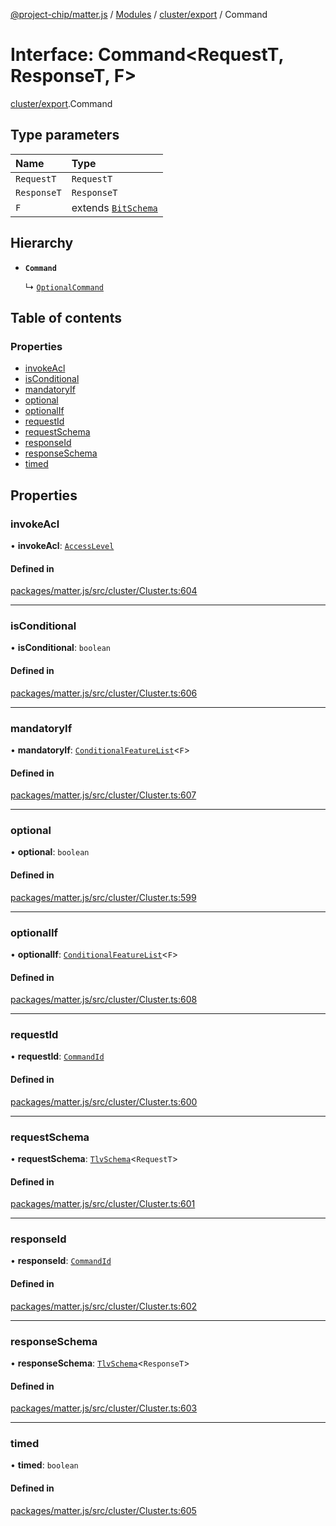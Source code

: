 [@project-chip/matter.js](../README.md) / [Modules](../modules.md) / [cluster/export](../modules/cluster_export.md) / Command

# Interface: Command\<RequestT, ResponseT, F\>

[cluster/export](../modules/cluster_export.md).Command

## Type parameters

| Name | Type |
| :------ | :------ |
| `RequestT` | `RequestT` |
| `ResponseT` | `ResponseT` |
| `F` | extends [`BitSchema`](../modules/schema_export.md#bitschema) |

## Hierarchy

- **`Command`**

  ↳ [`OptionalCommand`](cluster_export.OptionalCommand.md)

## Table of contents

### Properties

- [invokeAcl](cluster_export.Command.md#invokeacl)
- [isConditional](cluster_export.Command.md#isconditional)
- [mandatoryIf](cluster_export.Command.md#mandatoryif)
- [optional](cluster_export.Command.md#optional)
- [optionalIf](cluster_export.Command.md#optionalif)
- [requestId](cluster_export.Command.md#requestid)
- [requestSchema](cluster_export.Command.md#requestschema)
- [responseId](cluster_export.Command.md#responseid)
- [responseSchema](cluster_export.Command.md#responseschema)
- [timed](cluster_export.Command.md#timed)

## Properties

### invokeAcl

• **invokeAcl**: [`AccessLevel`](../enums/cluster_export.AccessLevel.md)

#### Defined in

[packages/matter.js/src/cluster/Cluster.ts:604](https://github.com/project-chip/matter.js/blob/c15b1068/packages/matter.js/src/cluster/Cluster.ts#L604)

___

### isConditional

• **isConditional**: `boolean`

#### Defined in

[packages/matter.js/src/cluster/Cluster.ts:606](https://github.com/project-chip/matter.js/blob/c15b1068/packages/matter.js/src/cluster/Cluster.ts#L606)

___

### mandatoryIf

• **mandatoryIf**: [`ConditionalFeatureList`](../modules/cluster_export.md#conditionalfeaturelist)\<`F`\>

#### Defined in

[packages/matter.js/src/cluster/Cluster.ts:607](https://github.com/project-chip/matter.js/blob/c15b1068/packages/matter.js/src/cluster/Cluster.ts#L607)

___

### optional

• **optional**: `boolean`

#### Defined in

[packages/matter.js/src/cluster/Cluster.ts:599](https://github.com/project-chip/matter.js/blob/c15b1068/packages/matter.js/src/cluster/Cluster.ts#L599)

___

### optionalIf

• **optionalIf**: [`ConditionalFeatureList`](../modules/cluster_export.md#conditionalfeaturelist)\<`F`\>

#### Defined in

[packages/matter.js/src/cluster/Cluster.ts:608](https://github.com/project-chip/matter.js/blob/c15b1068/packages/matter.js/src/cluster/Cluster.ts#L608)

___

### requestId

• **requestId**: [`CommandId`](../modules/datatype_export.md#commandid)

#### Defined in

[packages/matter.js/src/cluster/Cluster.ts:600](https://github.com/project-chip/matter.js/blob/c15b1068/packages/matter.js/src/cluster/Cluster.ts#L600)

___

### requestSchema

• **requestSchema**: [`TlvSchema`](../classes/tlv_export.TlvSchema.md)\<`RequestT`\>

#### Defined in

[packages/matter.js/src/cluster/Cluster.ts:601](https://github.com/project-chip/matter.js/blob/c15b1068/packages/matter.js/src/cluster/Cluster.ts#L601)

___

### responseId

• **responseId**: [`CommandId`](../modules/datatype_export.md#commandid)

#### Defined in

[packages/matter.js/src/cluster/Cluster.ts:602](https://github.com/project-chip/matter.js/blob/c15b1068/packages/matter.js/src/cluster/Cluster.ts#L602)

___

### responseSchema

• **responseSchema**: [`TlvSchema`](../classes/tlv_export.TlvSchema.md)\<`ResponseT`\>

#### Defined in

[packages/matter.js/src/cluster/Cluster.ts:603](https://github.com/project-chip/matter.js/blob/c15b1068/packages/matter.js/src/cluster/Cluster.ts#L603)

___

### timed

• **timed**: `boolean`

#### Defined in

[packages/matter.js/src/cluster/Cluster.ts:605](https://github.com/project-chip/matter.js/blob/c15b1068/packages/matter.js/src/cluster/Cluster.ts#L605)
